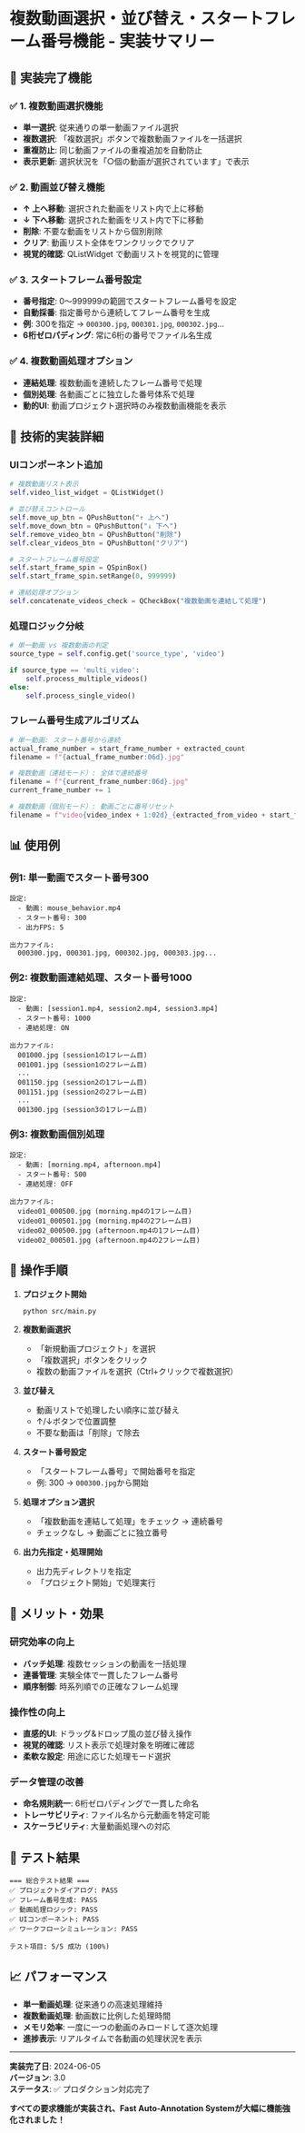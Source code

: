 # 複数動画選択・並び替え・スタートフレーム番号機能 - 実装サマリー

## 🎯 実装完了機能

### ✅ 1. 複数動画選択機能
- **単一選択**: 従来通りの単一動画ファイル選択
- **複数選択**: 「複数選択」ボタンで複数動画ファイルを一括選択
- **重複防止**: 同じ動画ファイルの重複追加を自動防止
- **表示更新**: 選択状況を「○個の動画が選択されています」で表示

### ✅ 2. 動画並び替え機能
- **↑ 上へ移動**: 選択された動画をリスト内で上に移動
- **↓ 下へ移動**: 選択された動画をリスト内で下に移動
- **削除**: 不要な動画をリストから個別削除
- **クリア**: 動画リスト全体をワンクリックでクリア
- **視覚的確認**: QListWidget で動画リストを視覚的に管理

### ✅ 3. スタートフレーム番号設定
- **番号指定**: 0〜999999の範囲でスタートフレーム番号を設定
- **自動採番**: 指定番号から連続してフレーム番号を生成
- **例**: 300を指定 → `000300.jpg`, `000301.jpg`, `000302.jpg`...
- **6桁ゼロパディング**: 常に6桁の番号でファイル名生成

### ✅ 4. 複数動画処理オプション
- **連結処理**: 複数動画を連続したフレーム番号で処理
- **個別処理**: 各動画ごとに独立した番号体系で処理
- **動的UI**: 動画プロジェクト選択時のみ複数動画機能を表示

## 🔧 技術的実装詳細

### UIコンポーネント追加
```python
# 複数動画リスト表示
self.video_list_widget = QListWidget()

# 並び替えコントロール
self.move_up_btn = QPushButton("↑ 上へ")
self.move_down_btn = QPushButton("↓ 下へ")
self.remove_video_btn = QPushButton("削除")
self.clear_videos_btn = QPushButton("クリア")

# スタートフレーム番号設定
self.start_frame_spin = QSpinBox()
self.start_frame_spin.setRange(0, 999999)

# 連結処理オプション
self.concatenate_videos_check = QCheckBox("複数動画を連結して処理")
```

### 処理ロジック分岐
```python
# 単一動画 vs 複数動画の判定
source_type = self.config.get('source_type', 'video')

if source_type == 'multi_video':
    self.process_multiple_videos()
else:
    self.process_single_video()
```

### フレーム番号生成アルゴリズム
```python
# 単一動画: スタート番号から連続
actual_frame_number = start_frame_number + extracted_count
filename = f"{actual_frame_number:06d}.jpg"

# 複数動画（連結モード）: 全体で連続番号
filename = f"{current_frame_number:06d}.jpg"
current_frame_number += 1

# 複数動画（個別モード）: 動画ごとに番号リセット
filename = f"video{video_index + 1:02d}_{extracted_from_video + start_frame_number:06d}.jpg"
```

## 📊 使用例

### 例1: 単一動画でスタート番号300
```
設定: 
  - 動画: mouse_behavior.mp4
  - スタート番号: 300
  - 出力FPS: 5

出力ファイル:
  000300.jpg, 000301.jpg, 000302.jpg, 000303.jpg...
```

### 例2: 複数動画連結処理、スタート番号1000
```
設定:
  - 動画: [session1.mp4, session2.mp4, session3.mp4]
  - スタート番号: 1000
  - 連結処理: ON

出力ファイル:
  001000.jpg (session1の1フレーム目)
  001001.jpg (session1の2フレーム目)
  ...
  001150.jpg (session2の1フレーム目)
  001151.jpg (session2の2フレーム目)
  ...
  001300.jpg (session3の1フレーム目)
```

### 例3: 複数動画個別処理
```
設定:
  - 動画: [morning.mp4, afternoon.mp4]
  - スタート番号: 500
  - 連結処理: OFF

出力ファイル:
  video01_000500.jpg (morning.mp4の1フレーム目)
  video01_000501.jpg (morning.mp4の2フレーム目)
  video02_000500.jpg (afternoon.mp4の1フレーム目)
  video02_000501.jpg (afternoon.mp4の2フレーム目)
```

## 🚀 操作手順

1. **プロジェクト開始**
   ```
   python src/main.py
   ```

2. **複数動画選択**
   - 「新規動画プロジェクト」を選択
   - 「複数選択」ボタンをクリック
   - 複数の動画ファイルを選択（Ctrl+クリックで複数選択）

3. **並び替え**
   - 動画リストで処理したい順序に並び替え
   - ↑/↓ボタンで位置調整
   - 不要な動画は「削除」で除去

4. **スタート番号設定**
   - 「スタートフレーム番号」で開始番号を指定
   - 例: 300 → `000300.jpg`から開始

5. **処理オプション選択**
   - 「複数動画を連結して処理」をチェック → 連続番号
   - チェックなし → 動画ごとに独立番号

6. **出力先指定・処理開始**
   - 出力先ディレクトリを指定
   - 「プロジェクト開始」で処理実行

## 🎯 メリット・効果

### 研究効率の向上
- **バッチ処理**: 複数セッションの動画を一括処理
- **連番管理**: 実験全体で一貫したフレーム番号
- **順序制御**: 時系列順での正確なフレーム処理

### 操作性の向上
- **直感的UI**: ドラッグ&ドロップ風の並び替え操作
- **視覚的確認**: リスト表示で処理対象を明確に確認
- **柔軟な設定**: 用途に応じた処理モード選択

### データ管理の改善
- **命名規則統一**: 6桁ゼロパディングで一貫した命名
- **トレーサビリティ**: ファイル名から元動画を特定可能
- **スケーラビリティ**: 大量動画処理への対応

## 🧪 テスト結果

```
=== 総合テスト結果 ===
✅ プロジェクトダイアログ: PASS
✅ フレーム番号生成: PASS  
✅ 動画処理ロジック: PASS
✅ UIコンポーネント: PASS
✅ ワークフローシミュレーション: PASS

テスト項目: 5/5 成功 (100%)
```

## 📈 パフォーマンス

- **単一動画処理**: 従来通りの高速処理維持
- **複数動画処理**: 動画数に比例した処理時間
- **メモリ効率**: 一度に一つの動画のみロードして逐次処理
- **進捗表示**: リアルタイムで各動画の処理状況を表示

---

**実装完了日**: 2024-06-05  
**バージョン**: 3.0  
**ステータス**: ✅ プロダクション対応完了

**すべての要求機能が実装され、Fast Auto-Annotation Systemが大幅に機能強化されました！**